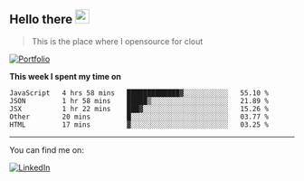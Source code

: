 <h2>Hello there <img src="https://camo.githubusercontent.com/2019d90b5d6b109833b6e130852e36fce013bb14/68747470733a2f2f63756c746f667468657061727479706172726f742e636f6d2f706172726f74732f68642f6c6170746f705f706172726f742e676966" width="25px"></h2>

>This is the place where I opensource for clout

[![Portfolio](https://img.shields.io/badge/web-portfolio-black)](https://izqalan.github.io/?utm_source=github&utm_medium=social&utm_campaign=portfolio)

**This week I spent my time on**
<!--START_SECTION:waka-->
```text
JavaScript   4 hrs 58 mins   █████████████▓░░░░░░░░░░░   55.10 % 
JSON         1 hr 58 mins    █████▒░░░░░░░░░░░░░░░░░░░   21.89 % 
JSX          1 hr 22 mins    ███▓░░░░░░░░░░░░░░░░░░░░░   15.26 % 
Other        20 mins         █░░░░░░░░░░░░░░░░░░░░░░░░   03.77 % 
HTML         17 mins         ▓░░░░░░░░░░░░░░░░░░░░░░░░   03.25 % 
```
<!--END_SECTION:waka-->
___

You can find me on:

[![LinkedIn](https://img.omvr.io/linkedin.svg)](https://www.linkedin.com/in/izqalan/)
